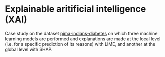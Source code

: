 # Explainable aritificial intelligence (XAI)

Case study on the dataset [pima-indians-diabetes](https://www.kaggle.com/uciml/pima-indians-diabetes-database) on which three machine learning models are performed and explanations are made at the local level (i.e. for a specific prediction of its reasons) with LIME, and another at the global level with SHAP.

